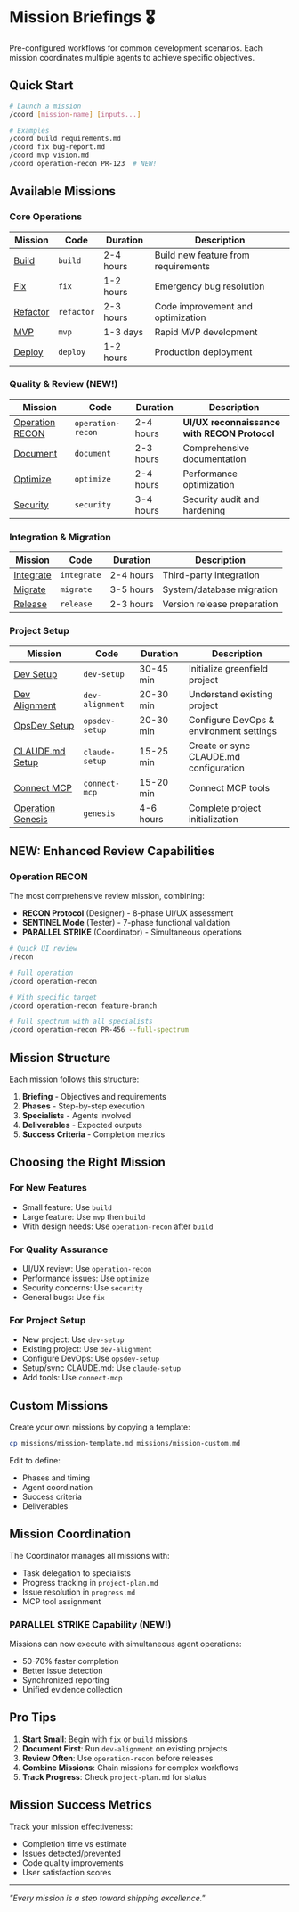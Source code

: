 # Mission Briefings 🎖️

Pre-configured workflows for common development scenarios. Each mission coordinates multiple agents to achieve specific objectives.

## Quick Start

```bash
# Launch a mission
/coord [mission-name] [inputs...]

# Examples
/coord build requirements.md
/coord fix bug-report.md
/coord mvp vision.md
/coord operation-recon PR-123  # NEW!
```

## Available Missions

### Core Operations

| Mission | Code | Duration | Description |
|---------|------|----------|-------------|
| [Build](mission-build.md) | `build` | 2-4 hours | Build new feature from requirements |
| [Fix](mission-fix.md) | `fix` | 1-2 hours | Emergency bug resolution |
| [Refactor](mission-refactor.md) | `refactor` | 2-3 hours | Code improvement and optimization |
| [MVP](mission-mvp.md) | `mvp` | 1-3 days | Rapid MVP development |
| [Deploy](mission-deploy.md) | `deploy` | 1-2 hours | Production deployment |

### Quality & Review (NEW!)

| Mission | Code | Duration | Description |
|---------|------|----------|-------------|
| [Operation RECON](operation-recon.md) | `operation-recon` | 2-4 hours | **UI/UX reconnaissance with RECON Protocol** |
| [Document](mission-document.md) | `document` | 2-3 hours | Comprehensive documentation |
| [Optimize](mission-optimize.md) | `optimize` | 2-4 hours | Performance optimization |
| [Security](mission-security.md) | `security` | 3-4 hours | Security audit and hardening |

### Integration & Migration

| Mission | Code | Duration | Description |
|---------|------|----------|-------------|
| [Integrate](mission-integrate.md) | `integrate` | 2-4 hours | Third-party integration |
| [Migrate](mission-migrate.md) | `migrate` | 3-5 hours | System/database migration |
| [Release](mission-release.md) | `release` | 2-3 hours | Version release preparation |

### Project Setup

| Mission | Code | Duration | Description |
|---------|------|----------|-------------|
| [Dev Setup](dev-setup.md) | `dev-setup` | 30-45 min | Initialize greenfield project |
| [Dev Alignment](dev-alignment.md) | `dev-alignment` | 20-30 min | Understand existing project |
| [OpsDev Setup](mission-opsdev-setup.md) | `opsdev-setup` | 20-30 min | Configure DevOps & environment settings |
| [CLAUDE.md Setup](mission-claude-setup.md) | `claude-setup` | 15-25 min | Create or sync CLAUDE.md configuration |
| [Connect MCP](connect-mcp.md) | `connect-mcp` | 15-20 min | Connect MCP tools |
| [Operation Genesis](operation-genesis.md) | `genesis` | 4-6 hours | Complete project initialization |

## NEW: Enhanced Review Capabilities

### Operation RECON
The most comprehensive review mission, combining:
- **RECON Protocol** (Designer) - 8-phase UI/UX assessment
- **SENTINEL Mode** (Tester) - 7-phase functional validation
- **PARALLEL STRIKE** (Coordinator) - Simultaneous operations

```bash
# Quick UI review
/recon

# Full operation
/coord operation-recon

# With specific target
/coord operation-recon feature-branch

# Full spectrum with all specialists
/coord operation-recon PR-456 --full-spectrum
```

## Mission Structure

Each mission follows this structure:

1. **Briefing** - Objectives and requirements
2. **Phases** - Step-by-step execution
3. **Specialists** - Agents involved
4. **Deliverables** - Expected outputs
5. **Success Criteria** - Completion metrics

## Choosing the Right Mission

### For New Features
- Small feature: Use `build`
- Large feature: Use `mvp` then `build`
- With design needs: Use `operation-recon` after `build`

### For Quality Assurance
- UI/UX review: Use `operation-recon`
- Performance issues: Use `optimize`
- Security concerns: Use `security`
- General bugs: Use `fix`

### For Project Setup
- New project: Use `dev-setup`
- Existing project: Use `dev-alignment`
- Configure DevOps: Use `opsdev-setup`
- Setup/sync CLAUDE.md: Use `claude-setup`
- Add tools: Use `connect-mcp`

## Custom Missions

Create your own missions by copying a template:

```bash
cp missions/mission-template.md missions/mission-custom.md
```

Edit to define:
- Phases and timing
- Agent coordination
- Success criteria
- Deliverables

## Mission Coordination

The Coordinator manages all missions with:
- Task delegation to specialists
- Progress tracking in `project-plan.md`
- Issue resolution in `progress.md`
- MCP tool assignment

### PARALLEL STRIKE Capability (NEW!)
Missions can now execute with simultaneous agent operations:
- 50-70% faster completion
- Better issue detection
- Synchronized reporting
- Unified evidence collection

## Pro Tips

1. **Start Small**: Begin with `fix` or `build` missions
2. **Document First**: Run `dev-alignment` on existing projects
3. **Review Often**: Use `operation-recon` before releases
4. **Combine Missions**: Chain missions for complex workflows
5. **Track Progress**: Check `project-plan.md` for status

## Mission Success Metrics

Track your mission effectiveness:
- Completion time vs estimate
- Issues detected/prevented
- Code quality improvements
- User satisfaction scores

---

*"Every mission is a step toward shipping excellence."*
